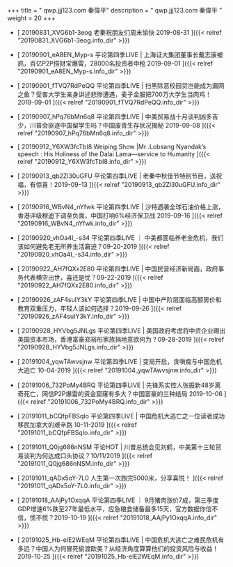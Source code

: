 +++
title = "  qwp.jjj123.com 秦偉平"
description = "  qwp.jjj123.com 秦偉平  "
weight = 20
+++



* [  20190831_XVG6b1-3eog 老秦祝朋友们周末愉快 2019-08-31  ]({{< relref "20190831_XVG6b1-3eog.info_dir" >}})


* [  20190901_eA8EN_Myp-s 平论第四季LIVE | 上海证大集团董事长戴志康被抓，百亿P2P捞财宝爆雷，28000名投资者中枪 2019-09-01  ]({{< relref "20190901_eA8EN_Myp-s.info_dir" >}})


* [  20190901_fTVQ7RdPeQQ 平论第四季LIVE | 扫黑除恶校园贷岂能成为漏网之鱼？受害大学生亲身讲述悲惨遭遇，麦子金服把700万大学生当肉鸡！ 2019-09-01  ]({{< relref "20190901_fTVQ7RdPeQQ.info_dir" >}})


* [  20190907_hPq76bMn6q8 平论第四季LIVE | 中美贸易战十月谈判凶多吉少，川普会驱逐中国留学生吗？中国废青生存状况揭秘 2019-09-08  ]({{< relref "20190907_hPq76bMn6q8.info_dir" >}})


* [  20190912_Y6XW3fcTbI8 Weiping Show |Mr .Lobsang Nyandak’s speech : His Holiness of the Dalai Lama—service to Humanity  ]({{< relref "20190912_Y6XW3fcTbI8.info_dir" >}})


* [  20190913_qb2Zl30uGFU 平论第四季LIVE | 老秦中秋佳节特别节目，送祝福，有惊喜！2019-09-13  ]({{< relref "20190913_qb2Zl30uGFU.info_dir" >}})


* [  20190916_WBvN4_nYfwk 平论第四季LIVE | 沙特遇袭全球石油价格上涨，香港评级穆迪下调至负面，中国打响6%经济保卫战 2019-09-16  ]({{< relref "20190916_WBvN4_nYfwk.info_dir" >}})


* [  20190920_vhOa4I_-s34 平论第四季LIVE ｜ 中美都面临养老金危机，我们该如何避免老无所养生活窘迫？09-20-2019  ]({{< relref "20190920_vhOa4I_-s34.info_dir" >}})


* [  20190922_AH7fQXx2E80 平论第四季LIVE | 中国民营经济新局面，政府事务代表横空出世，喜还是忧？09-22-2019  ]({{< relref "20190922_AH7fQXx2E80.info_dir" >}})


* [  20190926_zAF4suIY3kY 平论第四季LIVE | 中国中产阶层面临高额房价和教育双重压力，年轻人该如何选择？2019-09-26  ]({{< relref "20190926_zAF4suIY3kY.info_dir" >}})


* [  20190928_HYVbg5JNLgs 平论第四季LIVE | 美国政府考虑将中资企业踢出美国资本市场，香港富豪郑裕彤家族捐地意欲何为？09-28-2019  ]({{< relref "20190928_HYVbg5JNLgs.info_dir" >}})


* [  20191004_yqwTAwvsjnw 平论第四季LIVE | 变局开启，贪嗔痴与中国危机大逃亡 10-04-2019  ]({{< relref "20191004_yqwTAwvsjnw.info_dir" >}})


* [  20191006_732PoMy4BRQ ‪平论第四季LIVE | 先锋系实控人张振新48岁离奇死亡，网信P2P爆雷的资金窟窿有多大？中国富豪的三种结局 2019-10-06‬  ]({{< relref "20191006_732PoMy4BRQ.info_dir" >}})


* [  20191011_bCQfpFBSqIo 平论第四季LIVE | 中国危机大逃亡之一位读者成功移民加拿大的艰辛路 10-11-2019  ]({{< relref "20191011_bCQfpFBSqIo.info_dir" >}})


* [  20191011_Q0jg686nNSM 平论HOT | 川普总统会见刘鹤，中美第十三轮贸易谈判为何达成口头协议？10/11/2019  ]({{< relref "20191011_Q0jg686nNSM.info_dir" >}})


* [  20191011_qADx5oY-7L0 人生第一次跑完5000米，分享喜悦！  ]({{< relref "20191011_qADx5oY-7L0.info_dir" >}})


* [  20191018_AAjPy1OxqqA ‪平论第四季LIVE ｜ 9月猪肉涨价7成，第三季度GDP增速6%跌至27年最低水平，应急粮食储备最多15天，官方数据你信不信，慌不慌？2019-10-19‬  ]({{< relref "20191018_AAjPy1OxqqA.info_dir" >}})


* [  20191025_Hb-eIE2WEqM ‪平论第四季LIVE | 中国危机大逃亡之难民危机有多远？中国人为何冒死偷渡欧美？从经济角度算算他们的投资风险与收益！‬2019-10-25  ]({{< relref "20191025_Hb-eIE2WEqM.info_dir" >}})

